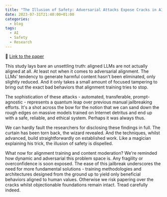 ```yaml
---
title: "The Illusion of Safety: Adversarial Attacks Expose Cracks in AI Alignment"
date: 2023-07-31T21:40:00+01:00
categories:
  - blog
tags:
  - AI
  - Safety
  - Research
---
```

🔗 [Link to the paper](https://arxiv.org/pdf/2307.15043.pdf)

This study lays bare an unsettling truth: aligned LLMs are not actually aligned at all. At least not when it comes to adversarial alignment. The LLMs' tendency to generate harmful content hasn't been eliminated, only slightly reduced. And it only takes a small amount of focused tampering to bring out the exact bad behaviors that alignment training tries to stop.

The sophistication of these attacks - automated, transferable, prompt-agnostic - represents a quantum leap over previous manual jailbreaking efforts. It's a shot across the bow for the notion that we can sand down the rough edges on massive models trained on Internet detritus and end up with a safe, reliable, and ethical system. Perhaps it was always thus.

We can hardly fault the researchers for disclosing these findings in full. The curtain has been torn back, the wizard revealed. And the techniques, whilst advanced, build straightforwardly on established work. Like a magician explaining his trick, the illusion of safety is dispelled.

What now for alignment training and content moderation? We're reminded how dynamic and adversarial this problem space is. Any fragility or overconfidence is soon exposed. The ease of this jailbreak underscores the need for more fundamental solutions - training methodologies and architectures designed from the ground up to yield only beneficial behaviors aligned to human values. Otherwise we risk papering over the cracks whilst objectionable foundations remain intact. Tread carefully indeed.